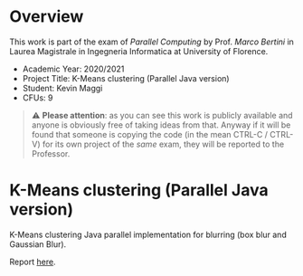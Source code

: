 # Overview
This work is part of the exam of *Parallel Computing* by Prof. *Marco Bertini* in Laurea Magistrale in Ingegneria Informatica at University of Florence.
- Academic Year: 2020/2021
- Project Title: K-Means clustering (Parallel Java version)
- Student: Kevin Maggi
- CFUs: 9

> :warning: **Please attention**: as you can see this work is publicly available and anyone is obviously free of taking ideas from that. Anyway if it will be found that someone is copying the code (in the mean CTRL-C / CTRL-V) for its own project of the *same* exam, they will be reported to the Professor.

# K-Means clustering (Parallel Java version)

K-Means clustering Java parallel implementation for blurring (box blur and Gaussian Blur).

Report [here](https://github.com/KevinMaggi/K-Means_Sequential/blob/master/Parallel_Computing___K_Means.pdf).
